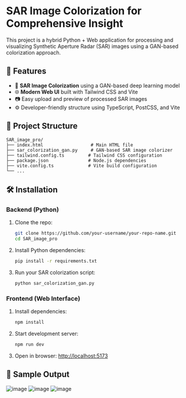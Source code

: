 # SAR Image Colorization for Comprehensive Insight 

This project is a hybrid Python + Web application for processing and visualizing Synthetic Aperture Radar (SAR) images using a GAN-based colorization approach.

## 🚀 Features

- 🎨 **SAR Image Colorization** using a GAN-based deep learning model 
- 🌐 **Modern Web UI** built with Tailwind CSS and Vite
- 📷 Easy upload and preview of processed SAR images
- ⚙️ Developer-friendly structure using TypeScript, PostCSS, and Vite

## 📁 Project Structure

```
SAR_image_pro/
├── index.html                  # Main HTML file
├── sar_colorization_gan.py     # GAN-based SAR image colorizer
├── tailwind.config.ts         # Tailwind CSS configuration
├── package.json               # Node.js dependencies
├── vite.config.ts             # Vite build configuration
└── ...
```

## 🛠️ Installation

### Backend (Python)

1. Clone the repo:
    ```bash
    git clone https://github.com/your-username/your-repo-name.git
    cd SAR_image_pro
    ```

2. Install Python dependencies:
    ```bash
    pip install -r requirements.txt
    ```

3. Run your SAR colorization script:
    ```bash
    python sar_colorization_gan.py
    ```

### Frontend (Web Interface)

1. Install dependencies:
    ```bash
    npm install
    ```

2. Start development server:
    ```bash
    npm run dev
    ```

3. Open in browser: [http://localhost:5173](http://localhost:5173)

## 📸 Sample Output

![image](https://github.com/user-attachments/assets/a50d1a38-7333-4962-b6c9-c12b818f306d)
![image](https://github.com/user-attachments/assets/718fd120-6fbb-4fad-a8de-26caa667d627)
![image](https://github.com/user-attachments/assets/d8c67697-9573-46d6-8b67-087e4451aa3d)


